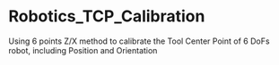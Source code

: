 # Robotics_TCP_Calibration
Using 6 points Z/X method to calibrate the Tool Center Point of 6 DoFs robot, including Position and Orientation
